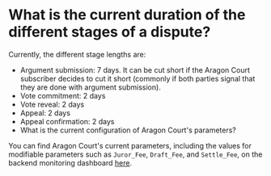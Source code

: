 # What is the current duration of the different stages of a dispute?

Currently, the different stage lengths are:

* Argument submission: 7 days. It can be cut short if the Aragon Court subscriber decides to cut it short (commonly if both parties signal that they are done with argument submission).
* Vote commitment: 2 days
* Vote reveal: 2 days
* Appeal: 2 days
* Appeal confirmation: 2 days
* What is the current configuration of Aragon Court's parameters?

You can find Aragon Court's current parameters, including the values for modifiable parameters such as `Juror_Fee`, `Draft_Fee`, and `Settle_Fee`, on the backend monitoring dashboard [here](https://court-admin.aragon.org).
